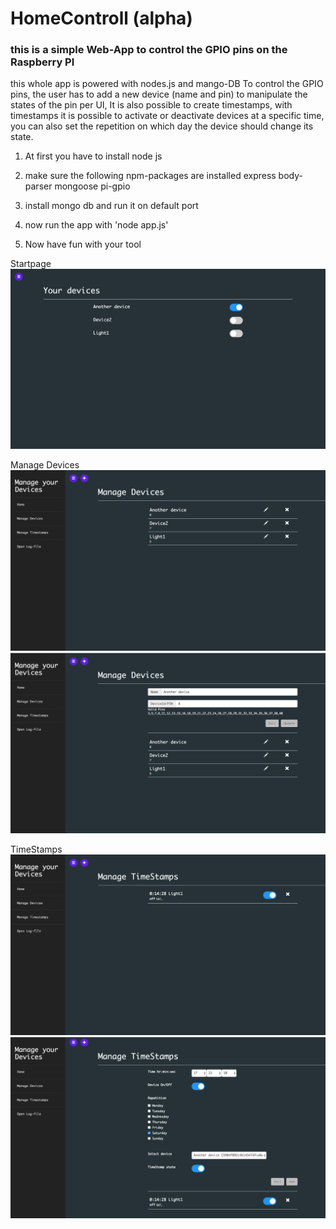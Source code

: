 # HomeControll (alpha)
### this is a simple Web-App to control the GPIO pins on the Raspberry PI 
this whole app is powered with nodes.js and mango-DB
To control the GPIO pins, the user has to add a new device (name and pin) to manipulate the states of the pin per UI,
It is also possible to create timestamps, with timestamps it is possible to activate or deactivate devices at a specific time, you can also set the repetition on which day the device should change its state. 
1) At first you have to install node js
2) make sure the following npm-packages are installed 
  express
  body-parser
  mongoose
  pi-gpio
  
 3) install mongo db and run it on default port
 4) now run the app with 'node app.js'
 5) Now have fun with your tool
 
Startpage
![startpage](https://github.com/MagicMonti/HomeControll/blob/master/Screen%20Shot%202017-08-05%20at%2017.20.29.png?raw=true)

Manage Devices 
![manage devices](https://github.com/MagicMonti/HomeControll/blob/master/Screen%20Shot%202017-08-05%20at%2017.20.44.png?raw=true)
![manage devices](https://github.com/MagicMonti/HomeControll/blob/master/Screen%20Shot%202017-08-05%20at%2017.20.52.png?raw=true)

TimeStamps
![manage timestamp](https://github.com/MagicMonti/HomeControll/blob/master/Screen%20Shot%202017-08-05%20at%2017.21.03.png?raw=true)
![manage timestamp](https://github.com/MagicMonti/HomeControll/blob/master/Screen%20Shot%202017-08-05%20at%2017.21.16.png?raw=true)





 
